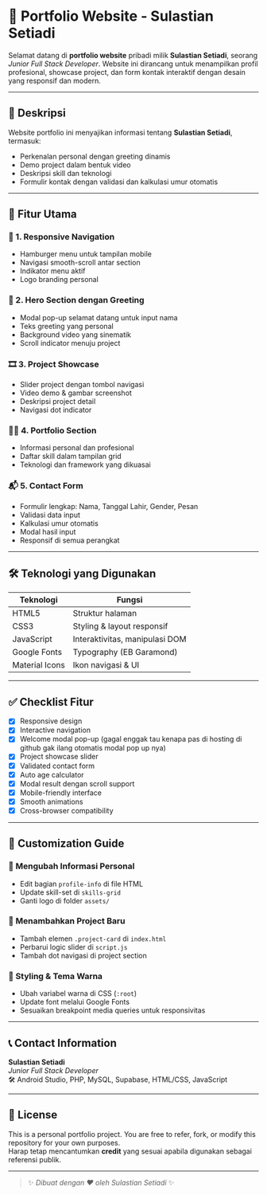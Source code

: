 # 🌿 Portfolio Website - Sulastian Setiadi

Selamat datang di **portfolio website** pribadi milik **Sulastian Setiadi**, seorang _Junior Full Stack Developer_. Website ini dirancang untuk menampilkan profil profesional, showcase project, dan form kontak interaktif dengan desain yang responsif dan modern.

---

## 📌 Deskripsi

Website portfolio ini menyajikan informasi tentang **Sulastian Setiadi**, termasuk:
- Perkenalan personal dengan greeting dinamis
- Demo project dalam bentuk video
- Deskripsi skill dan teknologi
- Formulir kontak dengan validasi dan kalkulasi umur otomatis

---

## 🚀 Fitur Utama

### 🧭 1. Responsive Navigation
- Hamburger menu untuk tampilan mobile
- Navigasi smooth-scroll antar section
- Indikator menu aktif
- Logo branding personal

### 👋 2. Hero Section dengan Greeting
- Modal pop-up selamat datang untuk input nama
- Teks greeting yang personal
- Background video yang sinematik
- Scroll indicator menuju project

### 🎞️ 3. Project Showcase
- Slider project dengan tombol navigasi
- Video demo & gambar screenshot
- Deskripsi project detail
- Navigasi dot indicator

### 🧑‍💻 4. Portfolio Section
- Informasi personal dan profesional
- Daftar skill dalam tampilan grid
- Teknologi dan framework yang dikuasai

### 📬 5. Contact Form
- Formulir lengkap: Nama, Tanggal Lahir, Gender, Pesan
- Validasi data input
- Kalkulasi umur otomatis
- Modal hasil input
- Responsif di semua perangkat

---

## 🛠️ Teknologi yang Digunakan

| Teknologi     | Fungsi                                 |
|---------------|-----------------------------------------|
| HTML5         | Struktur halaman                        |
| CSS3          | Styling & layout responsif              |
| JavaScript    | Interaktivitas, manipulasi DOM          |
| Google Fonts  | Typography (EB Garamond)                |
| Material Icons| Ikon navigasi & UI                     |

---



## ✅ Checklist Fitur

- [x] Responsive design
- [x] Interactive navigation
- [x] Welcome modal pop-up (gagal enggak tau kenapa pas di hosting di github gak ilang otomatis modal pop up nya)
- [x] Project showcase slider
- [x] Validated contact form
- [x] Auto age calculator
- [x] Modal result dengan scroll support
- [x] Mobile-friendly interface
- [x] Smooth animations
- [x] Cross-browser compatibility

---

## 🔧 Customization Guide

### 🔹 Mengubah Informasi Personal
- Edit bagian `profile-info` di file HTML
- Update skill-set di `skills-grid`
- Ganti logo di folder `assets/`

### 🔹 Menambahkan Project Baru
- Tambah elemen `.project-card` di `index.html`
- Perbarui logic slider di `script.js`
- Tambah dot navigasi di project section

### 🔹 Styling & Tema Warna
- Ubah variabel warna di CSS (`:root`)
- Update font melalui Google Fonts
- Sesuaikan breakpoint media queries untuk responsivitas

---

## 📞 Contact Information

**Sulastian Setiadi**  
_Junior Full Stack Developer_  
🛠️ Android Studio, PHP, MySQL, Supabase, HTML/CSS, JavaScript  

---

## 📄 License

This is a personal portfolio project. You are free to refer, fork, or modify this repository for your own purposes.  
Harap tetap mencantumkan **credit** yang sesuai apabila digunakan sebagai referensi publik.

---

> ✨ _Dibuat dengan ❤️ oleh Sulastian Setiadi_ ✨

